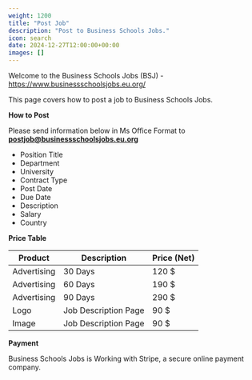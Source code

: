 ```yaml
---
weight: 1200
title: "Post Job"
description: "Post to Business Schools Jobs."
icon: search
date: 2024-12-27T12:00:00+00:00
images: []
---
```


Welcome to the Business Schools Jobs (BSJ) - https://www.businessschoolsjobs.eu.org/

This page covers how to post a job to Business Schools Jobs.

**How to Post**

Please send information below in Ms Office Format to **postjob@businessschoolsjobs.eu.org**

- Position Title
- Department
- University
- Contract Type
- Post Date
- Due Date 
- Description
- Salary
- Country

**Price Table**

| Product | Description | Price (Net)
|---------|---------|---------|
| Advertising | 30 Days | 120 $ |
| Advertising | 60 Days | 190 $ |
| Advertising | 90 Days | 290 $ |
| Logo | Job Description Page | 90 $ |
| Image | Job Description Page | 90 $ |

**Payment**

Business Schools Jobs is Working with Stripe, a secure online payment company.